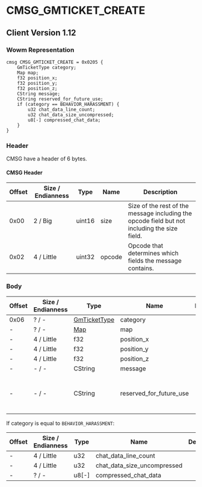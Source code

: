 # CMSG_GMTICKET_CREATE

## Client Version 1.12

### Wowm Representation
```rust,ignore
cmsg CMSG_GMTICKET_CREATE = 0x0205 {
    GmTicketType category;
    Map map;
    f32 position_x;
    f32 position_y;
    f32 position_z;
    CString message;
    CString reserved_for_future_use;
    if (category == BEHAVIOR_HARASSMENT) {
        u32 chat_data_line_count;
        u32 chat_data_size_uncompressed;
        u8[-] compressed_chat_data;
    }
}
```
### Header

CMSG have a header of 6 bytes.

#### CMSG Header

| Offset | Size / Endianness | Type   | Name   | Description |
| ------ | ----------------- | ------ | ------ | ----------- |
| 0x00   | 2 / Big           | uint16 | size   | Size of the rest of the message including the opcode field but not including the size field.|
| 0x02   | 4 / Little        | uint32 | opcode | Opcode that determines which fields the message contains.|

### Body

| Offset | Size / Endianness | Type | Name | Description | Comment |
| ------ | ----------------- | ---- | ---- | ----------- | ------- |
| 0x06 | ? / - | [GmTicketType](gmtickettype.md) | category |  |  |
| - | ? / - | [Map](map.md) | map |  |  |
| - | 4 / Little | f32 | position_x |  |  |
| - | 4 / Little | f32 | position_y |  |  |
| - | 4 / Little | f32 | position_z |  |  |
| - | - / - | CString | message |  |  |
| - | - / - | CString | reserved_for_future_use |  | cmangos/vmangos/mangoszero: Pre-TBC: 'Reserved for future use'<br/>cmangos/vmangos/mangoszero: Unused |

If category is equal to `BEHAVIOR_HARASSMENT`:

| Offset | Size / Endianness | Type | Name | Description | Comment |
| ------ | ----------------- | ---- | ---- | ----------- | ------- |
| - | 4 / Little | u32 | chat_data_line_count |  |  |
| - | 4 / Little | u32 | chat_data_size_uncompressed |  |  |
| - | ? / - | u8[-] | compressed_chat_data |  |  |

